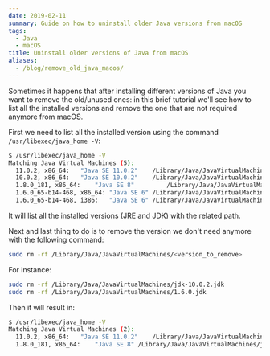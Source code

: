 ```yaml
---
date: 2019-02-11
summary: Guide on how to uninstall older Java versions from macOS
tags:
  - Java
  - macOS
title: Uninstall older versions of Java from macOS
aliases:
  - /blog/remove_old_java_macos/
---
```


Sometimes it happens that after installing different versions of Java you want to remove the old/unused ones: in this brief tutorial we'll see how to list all the installed versions and remove the one that are not required anymore from macOS.

<!--more-->

First we need to list all the installed version using the command `/usr/libexec/java_home -V`:

```bash
$ /usr/libexec/java_home -V
Matching Java Virtual Machines (5):
  11.0.2, x86_64:	"Java SE 11.0.2"	/Library/Java/JavaVirtualMachines/jdk-11.0.2.jdk/Contents/Home
  10.0.2, x86_64:	"Java SE 10.0.2"	/Library/Java/JavaVirtualMachines/jdk-10.0.2.jdk/Contents/Home
  1.8.0_181, x86_64:	"Java SE 8"         /Library/Java/JavaVirtualMachines/jdk1.8.0_181.jdk/Contents/Home
  1.6.0_65-b14-468, x86_64:	"Java SE 6"	/Library/Java/JavaVirtualMachines/1.6.0.jdk/Contents/Home
  1.6.0_65-b14-468, i386:	"Java SE 6"	/Library/Java/JavaVirtualMachines/1.6.0.jdk/Contents/Home
```

It will list all the installed versions (JRE and JDK) with the related path.

Next and last thing to do is to remove the version we don't need anymore with the following command:

```bash
sudo rm -rf /Library/Java/JavaVirtualMachines/<version_to_remove>
```

For instance:

```bash
sudo rm -rf /Library/Java/JavaVirtualMachines/jdk-10.0.2.jdk
sudo rm -rf /Library/Java/JavaVirtualMachines/1.6.0.jdk
```

Then it will result in:

```bash
$ /usr/libexec/java_home -V
Matching Java Virtual Machines (2):
  11.0.2, x86_64:	"Java SE 11.0.2"	/Library/Java/JavaVirtualMachines/jdk-11.0.2.jdk/Contents/Home
  1.8.0_181, x86_64:	"Java SE 8"	/Library/Java/JavaVirtualMachines/jdk1.8.0_181.jdk/Contents/Home
```
